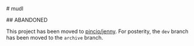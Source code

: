 # mudl

## ABANDONED

This project has been moved to [pincio/jenny](https://github.com/pincio/jenny). For posterity, the
`dev` branch has been moved to the `archive` branch.
